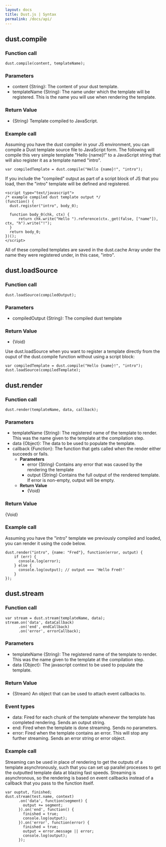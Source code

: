 ```yaml
---
layout: docs
title: Dust.js | Syntax
permalink: /docs/api/
---
```


## dust.compile

### Function call
```
dust.compile(content, templateName);
```

### Parameters
* content {String}: The content of your dust template.
* templateName {String}: The name under which the template will be registered.  This is the name you will use when rendering the template.

### Return Value
* {String} Template compiled to JavaScript.

### Example call
Assuming you have the dust compiler in your JS environment, you can compile a Dust template source file to JavaScript form. The following will compile this very simple template "Hello {name}!" to a JavaScript string that will also register it as a template named "intro".

```
var compiledTemplate = dust.compile("Hello {name}!", "intro");
```

If you include the "compiled" output as part of a script block of JS that you load, then the "intro" template will be defined and registered.

```
<script type="text/javascript">
/* example compiled dust template output */
(function() {
  dust.register("intro", body_0);

  function body_0(chk, ctx) {
      return chk.write("Hello ").reference(ctx._get(false, ["name"]), ctx, "h").write("!");
  }
  return body_0;
})();
</script>
```

All of these compiled templates are saved in the dust.cache Array under the name they were registered under, in this case, "intro".

## dust.loadSource

### Function call
```
dust.loadSource(compiledOutput);
```

### Parameters
* compiledOutput {String}: The compiled dust template

### Return Value
* {Void}

Use dust.loadSource when you want to register a template directly from the ouput of the dust.compile function without using a script block:

```
var compiledTemplate = dust.compile("Hello {name}!", "intro");
dust.loadSource(compiledTemplate);
```

## dust.render

### Function call
```
dust.render(templateName, data, callback);
```

### Parameters
* templateName {String}: The registered name of the template to render.  This was the name given to the template at the compilation step.
* data {Object}: The data to be used to populate the template.
* callback {Function}: The function that gets called when the render either succeeds or fails.
    * **Parameters**
        * error {String} Contains any error that was caused by the rendering the template
        * output {String} Contains the full output of the rendered template.  If error is non-empty, output will be empty.
    * **Return Value**
        * {Void}

### Return Value
{Void}

### Example call
Assuming you have the "intro" template we previously compiled and loaded, you can render it using the code below.

```
dust.render("intro", {name: "Fred"}, function(error, output) {
    if (err) {
      console.log(error);
    } else {
      console.log(output); // output === 'Hello Fred!'
    }
});
```

## dust.stream

### Function call
```
var stream = dust.stream(templateName, data);
stream.on('data', dataCallback)
      .on('end', endCallback)
      .on('error', errorCallback);
```

### Parameters
* templateName {String}: The registered name of the template to render.  This was the name given to the template at the compilation step.
* data {Object}: The javascript context to be used to populate the template.

### Return Value
* {Stream} An object that can be used to attach event callbacks to.

### Event types
* data: Fired for each chunk of the template whenever the template has completed rendering.  Sends an output string.
* end: Fired when the template is done streaming. Sends no parameters.
* error: Fired when the template contains an error.  This will stop any further streaming.  Sends an error string or error object.

### Example call
Streaming can be used in place of rendering to get the outputs of a template asynchronously, such that you can set up parallel processes to get the outputted template data at blazing fast speeds.  Streaming is asynchronous, so the rendering is based on event callbacks instead of a callback that you pass to the function itself.

```
var ouptut, finished;
dust.stream(test.name, context)
      .on('data', function(segment) {
        output += segment;
      }).on('end', function() {
        finished = true;
        console.log(output);
      }).on('error', function(error) {
        finished = true;
        output = error.message || error;
        console.log(output);
      });
```
